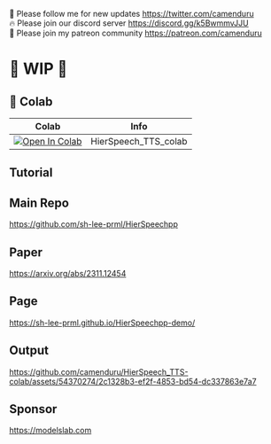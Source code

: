 🐣 Please follow me for new updates https://twitter.com/camenduru <br />
🔥 Please join our discord server https://discord.gg/k5BwmmvJJU <br />
🥳 Please join my patreon community https://patreon.com/camenduru <br />

# 🚦 WIP 🚦

## 🦒 Colab

| Colab | Info
| --- | --- |
[![Open In Colab](https://colab.research.google.com/assets/colab-badge.svg)](https://colab.research.google.com/github/camenduru/HierSpeech_TTS-colab/blob/main/HierSpeech_TTS_colab.ipynb) | HierSpeech_TTS_colab

## Tutorial

## Main Repo
https://github.com/sh-lee-prml/HierSpeechpp

## Paper
https://arxiv.org/abs/2311.12454

## Page
https://sh-lee-prml.github.io/HierSpeechpp-demo/

## Output

https://github.com/camenduru/HierSpeech_TTS-colab/assets/54370274/2c1328b3-ef2f-4853-bd54-dc337863e7a7

## Sponsor
https://modelslab.com
